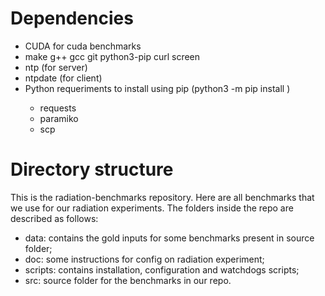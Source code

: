 
# Dependencies
- CUDA for cuda benchmarks
- make g++ gcc git python3-pip curl screen
- ntp (for server)
- ntpdate (for client)
- Python requeriments to install using pip (python3 -m pip install <package>)
    - requests
    - paramiko
    - scp 


# Directory structure

This is the radiation-benchmarks repository. Here are all benchmarks that we use for our radiation experiments. The folders inside the repo are described as follows:
     
- data: contains the gold inputs for some benchmarks present in source folder;
- doc: some instructions for config on radiation experiment;
- scripts: contains installation, configuration and watchdogs scripts;
- src: source folder for the benchmarks in our repo.
